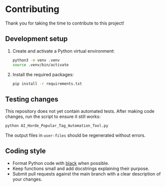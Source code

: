 # Contributing

Thank you for taking the time to contribute to this project!

## Development setup

1. Create and activate a Python virtual environment:
   ```bash
   python3 -m venv .venv
   source .venv/bin/activate
   ```
2. Install the required packages:
   ```bash
   pip install -r requirements.txt
   ```

## Testing changes

This repository does not yet contain automated tests. After making code changes,
run the script to ensure it still works:

```bash
python AI_Horde_Popular_Tag_Automation_Tool.py
```

The output files in `user-files` should be regenerated without errors.

## Coding style

- Format Python code with [black](https://black.readthedocs.io/) when possible.
- Keep functions small and add docstrings explaining their purpose.
- Submit pull requests against the main branch with a clear description of your changes.

